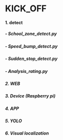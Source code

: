 # KICK_OFF

#### 1. detect 
#####   - School_zone_detect.py
#####   - Speed_bump_detect.py
#####   - Sudden_stop_detect.py
#####   - Analysis_rating.py

##### 2. WEB
#####  
#####  3. Device (Raspberry pi)
#####  4. APP    
#####  5. YOLO 
#####  6. Visual localization 
